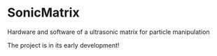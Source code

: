 # SonicMatrix
Hardware and software of a ultrasonic matrix for particle manipulation

The project is in its early development!

